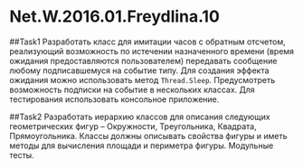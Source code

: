 # Net.W.2016.01.Freydlina.10

##Task1
Разработать класс для имитации часов с обратным отсчетом, реализующий возможность по истечении назначенного времени (время ожидания предоставляются пользователем) передавать сообщение любому подписавшемуся на событие типу. Для создания эффекта ожидания можно использовать метод `Thread.Sleep`. Предусмотреть возможность подписки на событие в нескольких классах. Для тестирования использовать консольное приложение.

##Task2
Разработать иерархию классов для описания следующих геометрических фигур – Окружности, Треугольника, Квадрата, Прямоугольника. Классы должны описывать свойства фигуры и иметь методы для вычисления площади и периметра фигуры. Модульные тесты.
